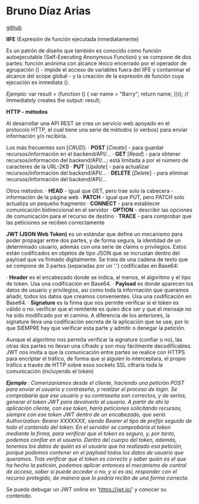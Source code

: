 # Bruno Díaz Arias

[github](https://github.com/bda83)


**IIFE** (Expresión de función ejecutada inmediatamente)

Es un patrón de diseño que también es conocido como función autoejecutable (Self-Executing Anonymous Function) y se compone de dos partes: función anónima con alcance léxico encerrado por el operador de agrupación () - impide el acceso de variables fuera del IIFE y contaminar el alcance del scope global - y la creación de la expresión de función cuya ejecución es inmediata ().

*Ejemplo:*
var result = (function () {
    var name = "Barry";
    return name;
})();
// Immediately creates the output:
result;


**HTTP - métodos**

Al desarrollar una API REST se crea un servicio web apoyado en el protocolo HTTP, el cual tiene una serie de métodos (o verbos) para enviar información y/o recibirla.

Los más frecuentes son [*CRUD*]: 
· **POST** [*Create*] - para guardar recursos/información en el backend/API/...
· **GET** [*Read*] - para obtener recursos/información del backend/API/...; está limitada a por el número de caracteres de la URL-2KB
· **PUT** [*Update*] - para actualizar recursos/información del backend/API/...
· **DELETE** [*Delete*] - para eliminar recursos/información del backend/API/...

Otros métodos:
· **HEAD** - igual que GET, pero trae solo la cabecera - información de la página web
· **PATCH** - igual que PUT, pero PATCH solo actualiza un pequeño fragmento
· **CONNECT** - para establecer comunicación bidireccional en el servidor
· **OPTION** - describir las opciones de comunicación para el recurso de destino
· **TRACE** - para comprobar que las peticiones se reciben correctamente



**JWT (JSON Web Token)** es un estándar que define un mecanismo para poder propagar entre dos partes, y de forma segura, la identidad de un determinado usuario, además con una serie de claims o privilegios. Estos están codificados en objetos de tipo JSON que se incrustan dentro del payload que va firmado digitalmente. Se trata de una cadena de texto que se compone de 3 partes (separadas por un '.') codificadas en Base64:

· **Header** es el encabezado donde se indica, al menos, el algoritmo y el tipo de token. Usa una codificación en Base64.
· **Payload** es donde aparecen los datos de usuario y privilegios, así como toda la información que queramos añadir, todos los datos que creamos convenientes. Usa una codificación en Base64.
· **Signature** es la firma que nos permite verificar si el token es válido o no: verificar que el remitente es quien dice ser y que el mensaje no ha sido modificado por el camino. A diferencia de los anteriores, la signature lleva una codificación secreta de la aplicación que se use, por lo que SIEMPRE hay que verificar esta parte y admitir o denegar la petición.

Aunque el algoritmo nos permita verificar la signature (confiar o no), las otras dos partes no llevan una cifrado y son muy fácilmente decodificables. JWT nos invita a que la comunicación entre partes se realice con HTTPS para encriptar el tráfico, de forma que si alguien lo interceptara, el propio tráfico a través de HTTP sobre esos sockets SSL cifraría toda la comunicación (incluyendo el token)

***Ejemplo*** *: Comenzaríamos desde el cliente, haciendo una petición POST para enviar el usuario y contraseña, y realizar el proceso de login. Se comprobaría que ese usuario y su contraseña son correctos, y de serlos, generar el token JWT para devolverlo al usuario. A partir de ahí la aplicación cliente, con ese token, haría peticiones solicitando recursos, siempre con ese token JWT dentro de un encabezado, que sería Authorization: Bearer XXXXXXX, siendo Bearer el tipo de prefijo seguido de todo el contenido del token. En el servidor se comprobaría el token mediante la firma, para verificar que el token es seguro, y, por tanto, podemos confiar en el usuario. Dentro del cuerpo del token, además, tenemos los datos de quién es el usuario que ha realizado esa petición, porque podemos contener en el payload todos los datos de usuario que queramos. Tras verificar que el token es correcto y saber quién es el que ha hecho la petición, podemos aplicar entonces el mecanismo de control de acceso, saber si puede acceder o no, y si es así, responder con el recurso protegido, de manera que lo podría recibir de una forma correcta.*

Se puede debugar un JWT online en 'https://jwt.io/' y conocer su contenido.